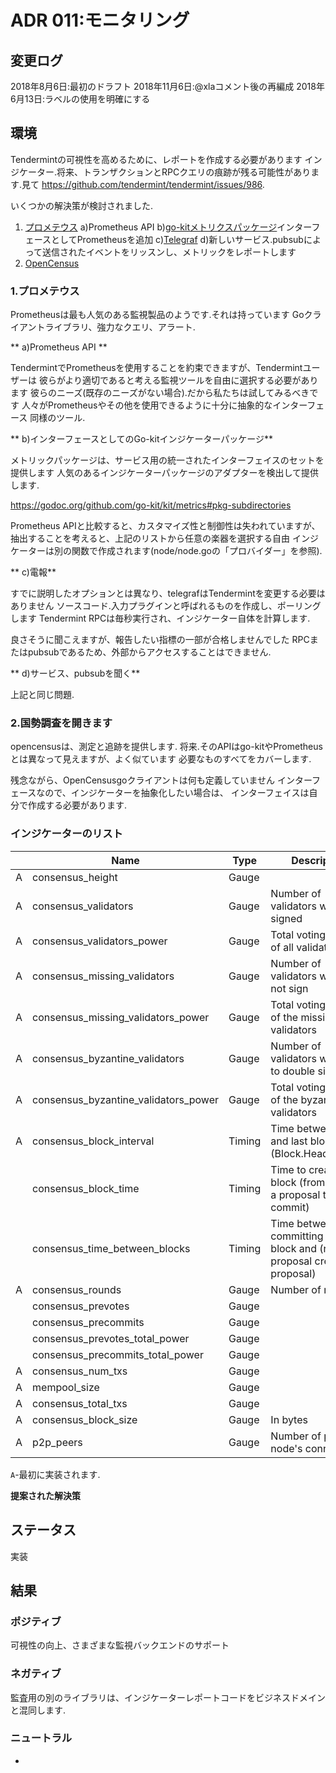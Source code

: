 # ADR 011:モニタリング

## 変更ログ

2018年8月6日:最初のドラフト
2018年11月6日:@xlaコメント後の再編成
2018年6月13日:ラベルの使用を明確にする

## 環境

Tendermintの可視性を高めるために、レポートを作成する必要があります
インジケーター.将来、トランザクションとRPCクエリの痕跡が残る可能性があります.見て
https://github.com/tendermint/tendermint/issues/986.

いくつかの解決策が検討されました.

1. [プロメテウス](https://prometheus.io)
   a)Prometheus API
   b)[go-kitメトリクスパッケージ](https://github.com/go-kit/kit/tree/master/metrics)インターフェースとしてPrometheusを追加
   c)[Telegraf](https://github.com/influxdata/telegraf)
   d)新しいサービス.pubsubによって送信されたイベントをリッスンし、メトリックをレポートします
2. [OpenCensus](https://opencensus.io/introduction/)

### 1.プロメテウス

Prometheusは最も人気のある監視製品のようです.それは持っています
Goクライアントライブラリ、強力なクエリ、アラート.

** a)Prometheus API **

TendermintでPrometheusを使用することを約束できますが、Tendermintユーザーは
彼らがより適切であると考える監視ツールを自由に選択する必要があります
彼らのニーズ(既存のニーズがない場合).だから私たちは試してみるべきです
人々がPrometheusやその他を使用できるように十分に抽象的なインターフェース
同様のツール.

** b)インターフェースとしてのGo-kitインジケーターパッケージ**

メトリックパッケージは、サービス用の統一されたインターフェイスのセットを提供します
人気のあるインジケーターパッケージのアダプターを検出して提供します.

https://godoc.org/github.com/go-kit/kit/metrics#pkg-subdirectories

Prometheus APIと比較すると、カスタマイズ性と制御性は失われていますが、
抽出することを考えると、上記のリストから任意の楽器を選択する自由
インジケーターは別の関数で作成されます(node/node.goの「プロバイダー」を参照).

** c)電報**

すでに説明したオプションとは異なり、telegrafはTendermintを変更する必要はありません
ソースコード.入力プラグインと呼ばれるものを作成し、ポーリングします
Tendermint RPCは毎秒実行され、インジケーター自体を計算します.

良さそうに聞こえますが、報告したい指標の一部が合格しませんでした
RPCまたはpubsubであるため、外部からアクセスすることはできません.

** d)サービス、pubsubを聞く**

上記と同じ問題.

### 2.国勢調査を開きます

opencensusは、測定と追跡を提供します.
将来.そのAPIはgo-kitやPrometheusとは異なって見えますが、よく似ています
必要なものすべてをカバーします.

残念ながら、OpenCensusgoクライアントは何も定義していません
インターフェースなので、インジケーターを抽象化したい場合は、
インターフェイスは自分で作成する必要があります.

### インジケーターのリスト

|     | Name                                 | Type   | Description                                                                   |
| --- | ------------------------------------ | ------ | ----------------------------------------------------------------------------- |
| A   | consensus_height                     | Gauge  |                                                                               |
| A   | consensus_validators                 | Gauge  | Number of validators who signed                                               |
| A   | consensus_validators_power           | Gauge  | Total voting power of all validators                                          |
| A   | consensus_missing_validators         | Gauge  | Number of validators who did not sign                                         |
| A   | consensus_missing_validators_power   | Gauge  | Total voting power of the missing validators                                  |
| A   | consensus_byzantine_validators       | Gauge  | Number of validators who tried to double sign                                 |
| A   | consensus_byzantine_validators_power | Gauge  | Total voting power of the byzantine validators                                |
| A   | consensus_block_interval             | Timing | Time between this and last block (Block.Header.Time)                          |
|     | consensus_block_time                 | Timing | Time to create a block (from creating a proposal to commit)                   |
|     | consensus_time_between_blocks        | Timing | Time between committing last block and (receiving proposal creating proposal) |
| A   | consensus_rounds                     | Gauge  | Number of rounds                                                              |
|     | consensus_prevotes                   | Gauge  |                                                                               |
|     | consensus_precommits                 | Gauge  |                                                                               |
|     | consensus_prevotes_total_power       | Gauge  |                                                                               |
|     | consensus_precommits_total_power     | Gauge  |                                                                               |
| A   | consensus_num_txs                    | Gauge  |                                                                               |
| A   | mempool_size                         | Gauge  |                                                                               |
| A   | consensus_total_txs                  | Gauge  |                                                                               |
| A   | consensus_block_size                 | Gauge  | In bytes                                                                      |
| A   | p2p_peers                            | Gauge  | Number of peers node's connected to                                           |

`A`-最初に実装されます.

**提案された解決策**

## ステータス

実装

## 結果

### ポジティブ

可視性の向上、さまざまな監視バックエンドのサポート

### ネガティブ

監査用の別のライブラリは、インジケーターレポートコードをビジネスドメインと混同します.

### ニュートラル

-
